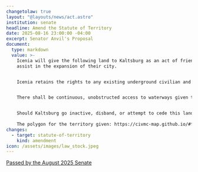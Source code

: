 ```yaml
---
changetolaw: true
layout: "@layouts/news/act.astro"
institution: senate
headline: Amend the Statute of Territory
date: 2025-08-16 23:00:00 -04:00
excerpt: Senator Anvil's Proposal
document:
  type: markdown
  value: >-
    Icenia will give the following land to Kaltsburg as an act of friendship to
    assist in the expansion of their city.


    Icenia retains the rights to any existing underground civilian and military infrastructure in the given land.


    There shall be continuous, unobstructed access to waterways given to Kaltsburg. Should Kaltsburg choose to remove or obstruct the waterway, they shall build an equivalent navigable waterway to ensure continuous river connectivity.


    Should Kaltsburg go inactive, disband, or attempt to cede this land, Icenia shall retain the right to reclaim the given territory before any other nation. 
     
    The polygon for the territory given: https://civmc-map.github.io/#feature=%7B"name":"Icenia%20to%20Kaltsburg","id":"QDjr3meSPE5l","polygons":%5B%5B%5B-5390,-5435%5D,%5B-5442,-5433%5D,%5B-5468,-5449%5D,%5B-5500,-5465%5D,%5B-5530,-5483%5D,%5B-5551,-5495%5D,%5B-5573,-5507%5D,%5B-5602,-5524%5D,%5B-5570,-5559%5D,%5B-5538,-5547%5D,%5B-5528,-5556%5D,%5B-5498,-5581%5D,%5B-5499,-5603%5D,%5B-5500,-5635%5D,%5B-5500,-5660%5D,%5B-5482,-5682%5D,%5B-5463,-5706%5D,%5B-5434,-5741%5D,%5B-5397,-5746%5D,%5B-5378,-5781%5D,%5B-5358,-5817%5D,%5B-5348,-5836%5D,%5B-5254,-5832%5D,%5B-5231,-5846%5D,%5B-5204,-5864%5D,%5B-5176,-5839%5D,%5B-5151,-5816%5D,%5B-5136,-5816%5D,%5B-5144,-5765%5D,%5B-5153,-5742%5D,%5B-5166,-5732%5D,%5B-5186,-5698%5D,%5B-5198,-5666%5D,%5B-5229,-5663%5D,%5B-5240,-5655%5D,%5B-5250,-5648%5D,%5B-5271,-5625%5D,%5B-5290,-5608%5D,%5B-5312,-5596%5D,%5B-5321,-5582%5D,%5B-5316,-5563%5D,%5B-5313,-5542%5D,%5B-5312,-5525%5D,%5B-5322,-5506%5D,%5B-5330,-5492%5D,%5B-5338,-5473%5D,%5B-5360,-5395%5D%5D%5D%7D
changes:
  - target: statute-of-territory
    kind: amendment
icon: /assets/images/law_stock.jpeg
---
```

[Passed by the August 2025 Senate](https://discord.com/channels/558071874161082368/1406472822607450234/1406472822607450234)
